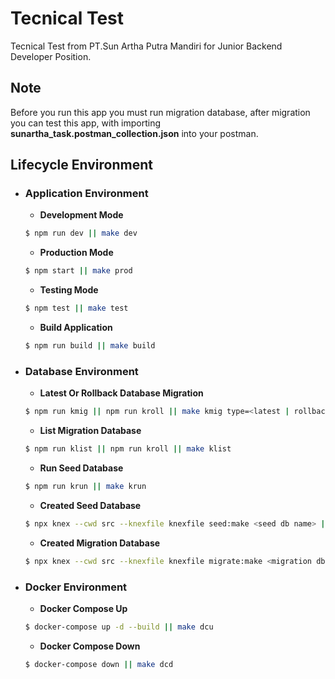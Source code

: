 # Tecnical Test

Tecnical Test from PT.Sun Artha Putra Mandiri for Junior Backend Developer Position.

## Note

Before you run this app you must run migration database, after migration you can test this app, with importing **sunartha_task.postman_collection.json** into your postman.

## Lifecycle Environment

- ### Application Environment

  + **Development Mode**
  ```sh
  $ npm run dev || make dev  
  ```
    + **Production Mode**
  ```sh
  $ npm start || make prod  
  ```
    + **Testing Mode**
  ```sh
  $ npm test || make test  
  ```
    + **Build Application**
  ```sh
  $ npm run build || make build  
  ```
- ### Database Environment

    + **Latest Or Rollback Database Migration**
  ```sh
  $ npm run kmig || npm run kroll || make kmig type=<latest | rollback>
  ```
    + **List Migration Database**
  ```sh
  $ npm run klist || npm run kroll || make klist
  ```
    + **Run Seed Database**
  ```sh
  $ npm run krun || make krun
  ```
    + **Created Seed Database**
  ```sh
  $ npx knex --cwd src --knexfile knexfile seed:make <seed db name> || make kmakes name=<seed db name>
  ```
    + **Created Migration Database**
  ```sh
  $ npx knex --cwd src --knexfile knexfile migrate:make <migration db name> || make kmakem name=<migration db name>
  ```

- ### Docker Environment

    + **Docker Compose Up**
  ```sh
  $ docker-compose up -d --build || make dcu
  ```
    + **Docker Compose Down**
  ```sh
  $ docker-compose down || make dcd
  ```